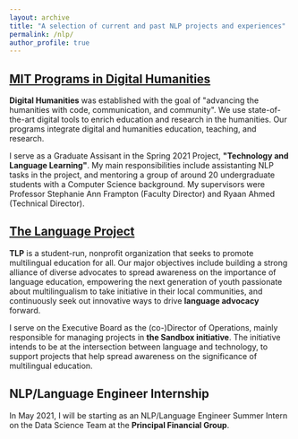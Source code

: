 ```yaml
---
layout: archive
title: "A selection of current and past NLP projects and experiences"
permalink: /nlp/
author_profile: true
---
```


[MIT Programs in Digital Humanities](https://digitalhumanities.mit.edu)
---

<p>
<b>Digital Humanities</b> was established with the goal of "advancing the humanities with code, communication, and community". We use state-of-the-art digital tools to enrich education and research in the humanities. Our programs integrate digital and humanities education, teaching, and research.
</p>

<p>
I serve as a Graduate Assisant in the Spring 2021 Project, <b>"Technology and Language Learning"</b>. My main responsibilities include assistanting NLP tasks in the project, and mentoring a group of around 20 undergraduate students with a Computer Science background. My supervisors were Professor Stephanie Ann Frampton (Faculty Director) and Ryaan Ahmed (Technical Director).
</p>


[The Language Project](https://www.the-language-project.org/sandbox.html)
---

<p>
<b>TLP</b> is a student-run, nonprofit organization that seeks to promote multilingual education for all. Our major objectives include building a strong alliance of diverse advocates to spread awareness on the importance of language education, empowering the next generation of youth passionate about multilingualism to take initiative in their local communities, and continuously seek out innovative ways to drive <b>language advocacy</b> forward.
</p>

<p>
I serve on the Executive Board as the (co-)Director of Operations, mainly responsible for managing projects in <b>the Sandbox initiative</b>. The initiative intends to be at the intersection between language and technology, to support projects that help spread awareness on the significance of multilingual education.
</p>


NLP/Language Engineer Internship
---

<p>
In May 2021, I will be starting as an NLP/Language Engineer Summer Intern on the Data Science Team at the <b>Principal Financial Group</b>.
</p>

